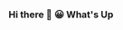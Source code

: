 ### Hi there 👋 😀 What's Up

<!--
**KingFisherSoft/KingfisherSoft** is a ✨ _special_ ✨ repository because its `README.md` (this file) appears on your GitHub profile.

Here are some ideas before you start:

- 🔭 I’m currently working on ...
- 🌱 I’m currently learning ...
- 👯 I’m looking to collaborate on ...
- 🤔 I’m looking for help with ...
- 💬 Ask me about ...
- 📫 How to reach me: ...
- 😄 Pronouns: ...
- ⚡ Fun fact: ...
-->
